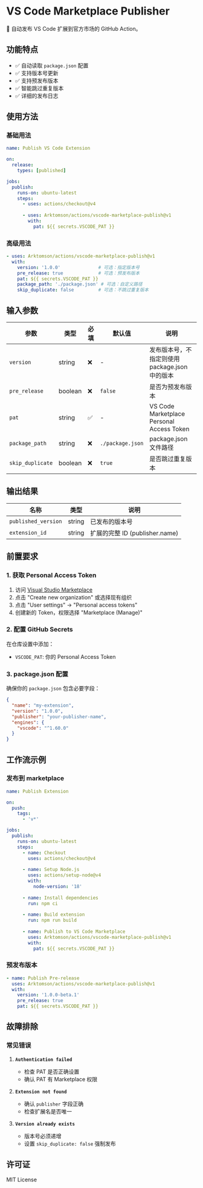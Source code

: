 # VS Code Marketplace Publisher

🚀 自动发布 VS Code 扩展到官方市场的 GitHub Action。

## 功能特点

- ✅ 自动读取 `package.json` 配置
- ✅ 支持版本号更新
- ✅ 支持预发布版本
- ✅ 智能跳过重复版本
- ✅ 详细的发布日志

## 使用方法

### 基础用法

```yaml
name: Publish VS Code Extension

on:
  release:
    types: [published]

jobs:
  publish:
    runs-on: ubuntu-latest
    steps:
      - uses: actions/checkout@v4
      
      - uses: Arktomson/actions/vscode-marketplace-publish@v1
        with:
          pat: ${{ secrets.VSCODE_PAT }}
```

### 高级用法

```yaml
- uses: Arktomson/actions/vscode-marketplace-publish@v1
  with:
    version: '1.0.0'              # 可选：指定版本号
    pre_release: true             # 可选：预发布版本
    pat: ${{ secrets.VSCODE_PAT }}
    package_path: './package.json' # 可选：自定义路径
    skip_duplicate: false         # 可选：不跳过重复版本
```

## 输入参数

| 参数 | 类型 | 必填 | 默认值 | 说明 |
|------|------|------|--------|------|
| `version` | string | ❌ | - | 发布版本号，不指定则使用 package.json 中的版本 |
| `pre_release` | boolean | ❌ | `false` | 是否为预发布版本 |
| `pat` | string | ✅ | - | VS Code Marketplace Personal Access Token |
| `package_path` | string | ❌ | `./package.json` | package.json 文件路径 |
| `skip_duplicate` | boolean | ❌ | `true` | 是否跳过重复版本 |

## 输出结果

| 名称 | 类型 | 说明 |
|------|------|------|
| `published_version` | string | 已发布的版本号 |
| `extension_id` | string | 扩展的完整 ID (publisher.name) |

## 前置要求

### 1. 获取 Personal Access Token

1. 访问 [Visual Studio Marketplace](https://marketplace.visualstudio.com/manage)
2. 点击 "Create new organization" 或选择现有组织
3. 点击 "User settings" → "Personal access tokens"
4. 创建新的 Token，权限选择 "Marketplace (Manage)"

### 2. 配置 GitHub Secrets

在仓库设置中添加：
- `VSCODE_PAT`: 你的 Personal Access Token

### 3. package.json 配置

确保你的 `package.json` 包含必要字段：

```json
{
  "name": "my-extension",
  "version": "1.0.0",
  "publisher": "your-publisher-name",
  "engines": {
    "vscode": "^1.60.0"
  }
}
```

## 工作流示例

### 发布到 marketplace

```yaml
name: Publish Extension

on:
  push:
    tags:
      - 'v*'

jobs:
  publish:
    runs-on: ubuntu-latest
    steps:
      - name: Checkout
        uses: actions/checkout@v4
        
      - name: Setup Node.js
        uses: actions/setup-node@v4
        with:
          node-version: '18'
          
      - name: Install dependencies
        run: npm ci
        
      - name: Build extension
        run: npm run build
        
      - name: Publish to VS Code Marketplace
        uses: Arktomson/actions/vscode-marketplace-publish@v1
        with:
          pat: ${{ secrets.VSCODE_PAT }}
```

### 预发布版本

```yaml
- name: Publish Pre-release
  uses: Arktomson/actions/vscode-marketplace-publish@v1
  with:
    version: '1.0.0-beta.1'
    pre_release: true
    pat: ${{ secrets.VSCODE_PAT }}
```

## 故障排除

### 常见错误

1. **`Authentication failed`**
   - 检查 PAT 是否正确设置
   - 确认 PAT 有 Marketplace 权限

2. **`Extension not found`**
   - 确认 `publisher` 字段正确
   - 检查扩展名是否唯一

3. **`Version already exists`**
   - 版本号必须递增
   - 设置 `skip_duplicate: false` 强制发布

## 许可证

MIT License